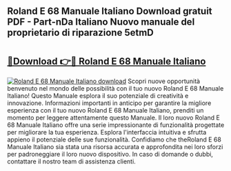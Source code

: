 ## Roland E 68 Manuale Italiano Download gratuit PDF - Part-nDa Italiano Nuovo manuale del proprietario di riparazione 5etmD

# <h2><a href="http://dfehg9.blite.top/?on=Roland+E+68+Manuale+Italiano">🔗Download 👉🔴 Roland E 68 Manuale Italiano</a></h2>

[![Roland E 68 Manuale Italiano download](https://i.imgur.com/lujVjoI.png)](http://dfehg9.blite.top/?on=Roland+E+68+Manuale+Italiano)
Scopri nuove opportunità benvenuto nel mondo delle possibilità con il tuo nuovo Roland E 68 Manuale Italiano! Questo Manuale esplora il suo potenziale di creatività e innovazione. Informazioni importanti in anticipo per garantire la migliore esperienza con il tuo nuovo Roland E 68 Manuale Italiano, prenditi un momento per leggere attentamente questo Manuale. Il loro nuovo Roland E 68 Manuale Italiano offre una serie impressionante di funzionalità progettate per migliorare la tua esperienza. Esplora l'interfaccia intuitiva e sfrutta appieno il potenziale delle sue funzionalità. Confidiamo che theRoland E 68 Manuale Italiano sia stata una risorsa accurata e approfondita nei loro sforzi per padroneggiare il loro nuovo dispositivo. In caso di domande o dubbi, contattare il nostro team di assistenza clienti.

